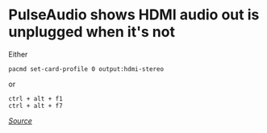 # PulseAudio shows HDMI audio out is unplugged when it's not

Either

```shell
pacmd set-card-profile 0 output:hdmi-stereo
```

or

```
ctrl + alt + f1
ctrl + alt + f7
```

_[Source](https://askubuntu.com/questions/781726/hdmi-recognized-as-unplugged-after-installing-drivers)_
